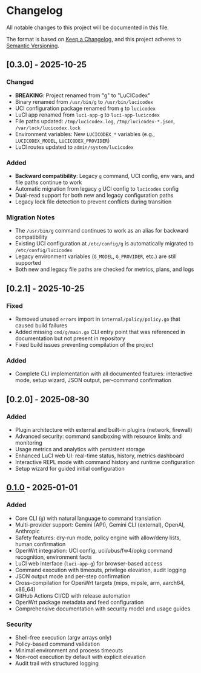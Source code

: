 # Changelog

All notable changes to this project will be documented in this file.

The format is based on [Keep a Changelog](https://keepachangelog.com/en/1.0.0/),
and this project adheres to [Semantic Versioning](https://semver.org/spec/v2.0.0.html).

## [0.3.0] - 2025-10-25

### Changed
- **BREAKING**: Project renamed from "g" to "LuCICodex"
- Binary renamed from `/usr/bin/g` to `/usr/bin/lucicodex`
- UCI configuration package renamed from `g` to `lucicodex`
- LuCI app renamed from `luci-app-g` to `luci-app-lucicodex`
- File paths updated: `/tmp/lucicodex.log`, `/tmp/lucicodex-*.json`, `/var/lock/lucicodex.lock`
- Environment variables: New `LUCICODEX_*` variables (e.g., `LUCICODEX_MODEL`, `LUCICODEX_PROVIDER`)
- LuCI routes updated to `admin/system/lucicodex`

### Added
- **Backward compatibility**: Legacy `g` command, UCI config, env vars, and file paths continue to work
- Automatic migration from legacy `g` UCI config to `lucicodex` config
- Dual-read support for both new and legacy configuration paths
- Legacy lock file detection to prevent conflicts during transition

### Migration Notes
- The `/usr/bin/g` command continues to work as an alias for backward compatibility
- Existing UCI configuration at `/etc/config/g` is automatically migrated to `/etc/config/lucicodex`
- Legacy environment variables (`G_MODEL`, `G_PROVIDER`, etc.) are still supported
- Both new and legacy file paths are checked for metrics, plans, and logs

## [0.2.1] - 2025-10-25

### Fixed
- Removed unused `errors` import in `internal/policy/policy.go` that caused build failures
- Added missing `cmd/g/main.go` CLI entry point that was referenced in documentation but not present in repository
- Fixed build issues preventing compilation of the project

### Added
- Complete CLI implementation with all documented features: interactive mode, setup wizard, JSON output, per-command confirmation

## [0.2.0] - 2025-08-30

### Added
- Plugin architecture with external and built-in plugins (network, firewall)
- Advanced security: command sandboxing with resource limits and monitoring
- Usage metrics and analytics with persistent storage
- Enhanced LuCI web UI: real-time status, history, metrics dashboard
- Interactive REPL mode with command history and runtime configuration
- Setup wizard for guided initial configuration

## [0.1.0] - 2025-01-01

### Added
- Core CLI (`g`) with natural language to command translation
- Multi-provider support: Gemini (API), Gemini CLI (external), OpenAI, Anthropic
- Safety features: dry-run mode, policy engine with allow/deny lists, human confirmation
- OpenWrt integration: UCI config, uci/ubus/fw4/opkg command recognition, environment facts
- LuCI web interface (`luci-app-g`) for browser-based access
- Command execution with timeouts, privilege elevation, audit logging
- JSON output mode and per-step confirmation
- Cross-compilation for OpenWrt targets (mips, mipsle, arm, aarch64, x86_64)
- GitHub Actions CI/CD with release automation
- OpenWrt package metadata and feed configuration
- Comprehensive documentation with security model and usage guides

### Security
- Shell-free execution (argv arrays only)
- Policy-based command validation
- Minimal environment and process timeouts
- Non-root execution by default with explicit elevation
- Audit trail with structured logging

[0.1.0]: https://github.com/aezizhu/LuciCodex/releases/tag/v0.1.0
